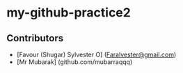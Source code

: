 # my-github-practice2
## Contributors
- [Favour (Shugar) Sylvester O] (Faralvester@gmail.com)
- [Mr Mubarak] (github.com/mubarraqqq)

